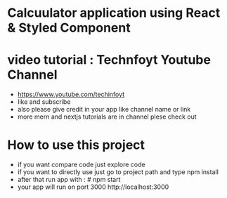 # Calcuulator application using React & Styled Component
# video tutorial : Technfoyt Youtube Channel
- https://www.youtube.com/techinfoyt
- like and subscribe
- also please give credit in your app like channel name or link
- more mern and nextjs tutorials are in channel plese check out

# How to use this project
- if you want compare code just explore code
- if you want to directly use just go to project path and type npm install
- after that run app with : # npm start
- your app will run on port 3000 http://localhost:3000
